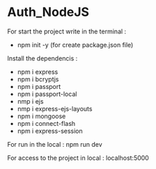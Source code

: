 # Auth_NodeJS

For start the project write in the terminal :
- npm init -y (for create package.json file)

Install the dependencis :
- npm i express
- npm i bcryptjs
- npm i passport
- npm i passport-local
- nmp i ejs
- nmp i express-ejs-layouts
- npm i mongoose
- npm i connect-flash
- npm i express-session

For run in the local :
npm run dev

For access to the project in local : localhost:5000
